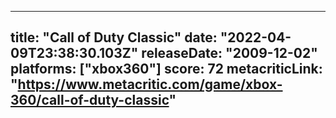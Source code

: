 
---
title: "Call of Duty Classic"
date: "2022-04-09T23:38:30.103Z"
releaseDate: "2009-12-02"
platforms: ["xbox360"]
score: 72
metacriticLink: "https://www.metacritic.com/game/xbox-360/call-of-duty-classic"
---
